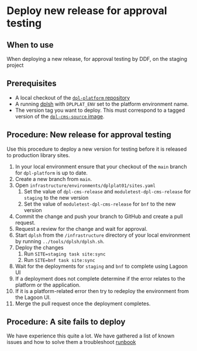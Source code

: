 # Deploy new release for approval testing

## When to use

When deploying a new release, for approval testing by DDF, on the staging project

## Prerequisites

* A local checkout of the [`dpl-platform` repository](https://github.com/danskernesdigitalebibliotek/dpl-platform)
* A running [dplsh](using-dplsh.md) with `DPLPLAT_ENV` set to the platform
  environment name.
* The version tag you want to deploy. This must correspond to a
  tagged version of the [`dpl-cms-source` image](https://github.com/danskernesdigitalebibliotek/dpl-cms/pkgs/container/dpl-cms-source).

## Procedure: New release for approval testing

Use this procedure to deploy a new version for testing before it is released to
production library sites.

1. In your local environment ensure that your checkout of the `main` branch for
   `dpl-platform` is up to date.
2. Create a new branch from `main`.
3. Open `infrastructure/environments/dplplat01/sites.yaml`
   1. Set the value of `dpl-cms-release` and `moduletest-dpl-cms-release` for
      `staging` to the new version
   2. Set the value of `moduletest-dpl-cms-release` for `bnf` to the new version
4. Commit the change and push your branch to GitHub and create a pull request.
5. Request a review for the change and wait for approval.
6. Start `dplsh` from the `/infrastructure` directory of your local
   environment by running `../tools/dplsh/dplsh.sh`.
7. Deploy the changes
   1. Run `SITE=staging task site:sync`
   2. Run `SITE=bnf task site:sync`
8. Wait for the deployments for `staging` and `bnf` to complete using Lagoon UI
9. If a deployment does not complete determine if the error relates to the
   platform or the application.
10. If it is a platform-related error then try to redeploy the environment from
    the Lagoon UI.
11. Merge the pull request once the deployment completes.

## Procedure: A site fails to deploy

We have experience this quite a lot. We have gathered a list of known
issues and how to solve them a troubleshoot [runbook](troubleshoot-release-deployment.md)

